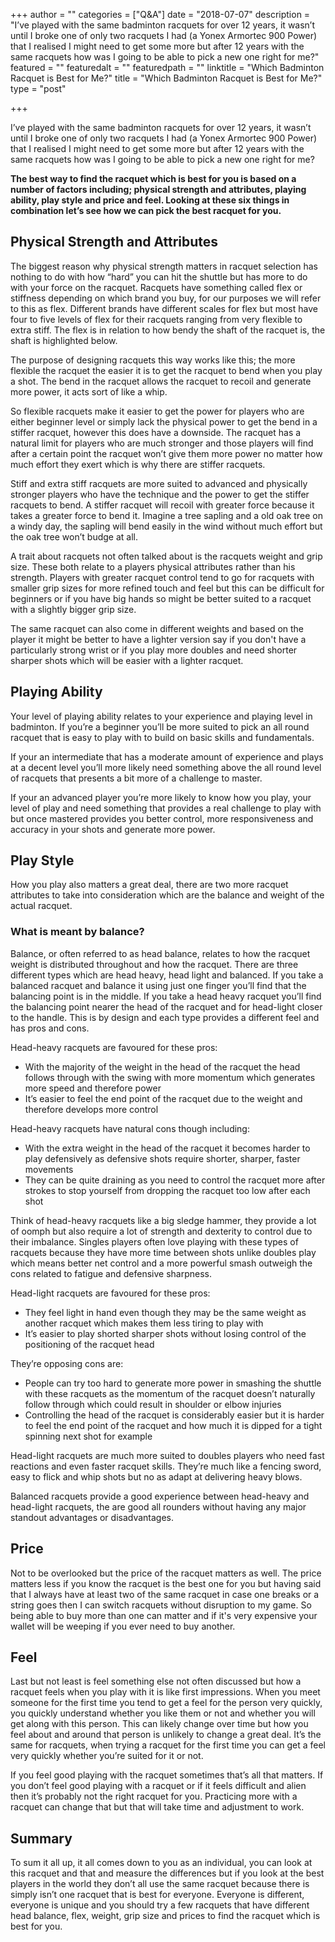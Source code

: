 +++
author = ""
categories = ["Q&A"]
date = "2018-07-07"
description = "I’ve played with the same badminton racquets for over 12 years, it wasn’t until I broke one of only two racquets I had (a Yonex Armortec 900 Power) that I realised I might need to get some more but after 12 years with the same racquets how was I going to be able to pick a new one right for me?"
featured = ""
featuredalt = ""
featuredpath = ""
linktitle = "Which Badminton Racquet is Best for Me?"
title = "Which Badminton Racquet is Best for Me?"
type = "post"

+++

I’ve played with the same badminton racquets for over 12 years, it wasn’t until I broke one of only two racquets I had (a Yonex Armortec 900 Power) that I realised I might need to get some more but after 12 years with the same racquets how was I going to be able to pick a new one right for me?

**The best way to find the racquet which is best for you is based on a number of factors including; physical strength and attributes, playing ability, play style and price and feel. Looking at these six things in combination let’s see how we can pick the best racquet for you.**

## Physical Strength and Attributes

The biggest reason why physical strength matters in racquet selection has nothing to do with how “hard” you can hit the shuttle but has more to do with your force on the racquet. Racquets have something called flex or stiffness depending on which brand you buy, for our purposes we will refer to this as flex. Different brands have different scales for flex but most have four to five levels of flex for their racquets ranging from very flexible to extra stiff. The flex is in relation to how bendy the shaft of the racquet is, the shaft is highlighted below.

The purpose of designing racquets this way works like this; the more flexible the racquet the easier it is to get the racquet to bend when you play a shot. The bend in the racquet allows the racquet to recoil and generate more power, it acts sort of like a whip.

So flexible racquets make it easier to get the power for players who are either beginner level or simply lack the physical power to get the bend in a stiffer racquet, however this does have a downside. The racquet has a natural limit for players who are much stronger and those players will find after a certain point the racquet won’t give them more power no matter how much effort they exert which is why there are stiffer racquets.

Stiff and extra stiff racquets are more suited to advanced and physically stronger players who have the technique and the power to get the stiffer racquets to bend. A stiffer racquet will recoil with greater force because it takes a greater force to bend it. Imagine a tree sapling and a old oak tree on a windy day, the sapling will bend easily in the wind without much effort but the oak tree won’t budge at all.

A trait about racquets not often talked about is the racquets weight and grip size. These both relate to a players physical attributes rather than his strength. Players with greater racquet control tend to go for racquets with smaller grip sizes for more refined touch and feel but this can be difficult for beginners or if you have big hands so might be better suited to a racquet with a slightly bigger grip size.

The same racquet can also come in different weights and based on the player it might be better to have a lighter version say if you don't have a particularly strong wrist or if you play more doubles and need shorter sharper shots which will be easier with a lighter racquet.

## Playing Ability

Your level of playing ability relates to your experience and playing level in badminton. If you’re a beginner you’ll be more suited to pick an all round racquet that is easy to play with to build on basic skills and fundamentals.

If your an intermediate that has a moderate amount of experience and plays at a decent level you’ll more likely need something above the all round level of racquets that presents a bit more of a challenge to master.

If your an advanced player you’re more likely to know how you play, your level of play and need something that provides a real challenge to play with but once mastered provides you better control, more responsiveness and accuracy in your shots and generate more power.

## Play Style

How you play also matters a great deal, there are two more racquet attributes to take into consideration which are the balance and weight of the actual racquet.

### What is meant by balance?

Balance, or often referred to as head balance, relates to how the racquet weight is distributed throughout and how the racquet. There are three different types which are head heavy, head light and balanced. If you take a balanced racquet and balance it using just one finger you’ll find that the balancing point is in the middle. If you take a head heavy racquet you’ll find the balancing point nearer the head of the racquet and for head-light closer to the handle. This is by design and each type provides a different feel and has pros and cons.

Head-heavy racquets are favoured for these pros:

* With the majority of the weight in the head of the racquet the head follows through with the swing with more momentum which generates more speed and therefore power
* It’s easier to feel the end point of the racquet due to the weight and therefore develops more control

Head-heavy racquets have natural cons though including:

* With the extra weight in the head of the racquet it becomes harder to play defensively as defensive shots require shorter, sharper, faster movements
* They can be quite draining as you need to control the racquet more after strokes to stop yourself from dropping the racquet too low after each shot

Think of head-heavy racquets like a big sledge hammer, they provide a lot of oomph but also require a lot of strength and dexterity to control due to their imbalance. Singles players often love playing with these types of racquets because they have more time between shots unlike doubles play which means better net control and a more powerful smash outweigh the cons related to fatigue and defensive sharpness.

Head-light racquets are favoured for these pros:

* They feel light in hand even though they may be the same weight as another racquet which makes them less tiring to play with
* It’s easier to play shorted sharper shots without losing control of the positioning of the racquet head

They’re opposing cons are:

* People can try too hard to generate more power in smashing the shuttle with these racquets as the momentum of the racquet doesn’t naturally follow through which could result in shoulder or elbow injuries
* Controlling the head of the racquet is considerably easier but it is harder to feel the end point of the racquet and how much it is dipped for a tight spinning next shot for example

Head-light racquets are much more suited to doubles players who need fast reactions and even faster racquet skills. They’re much like a fencing sword, easy to flick and whip shots but no as adapt at delivering heavy blows.

Balanced racquets provide a good experience between head-heavy and head-light racquets, the are good all rounders without having any major standout advantages or disadvantages.

## Price

Not to be overlooked but the price of the racquet matters as well. The price matters less if you know the racquet is the best one for you but having said that I always have at least two of the same racquet in case one breaks or a string goes then I can switch racquets without disruption to my game. So being able to buy more than one can matter and if it's very expensive your wallet will be weeping if you ever need to buy another.

## Feel

Last but not least is feel something else not often discussed but how a racquet feels when you play with it is like first impressions. When you meet someone for the first time you tend to get a feel for the person very quickly, you quickly understand whether you like them or not and whether you will get along with this person. This can likely change over time but how you feel about and around that person is unlikely to change a great deal. It’s the same for racquets, when trying a racquet for the first time you can get a feel very quickly whether you’re suited for it or not.

If you feel good playing with the racquet sometimes that’s all that matters. If you don’t feel good playing with a racquet or if it feels difficult and alien then it’s probably not the right racquet for you. Practicing more with a racquet can change that but that will take time and adjustment to work.

## Summary

To sum it all up, it all comes down to you as an individual, you can look at this racquet and that and measure the differences but if you look at the best players in the world they don’t all use the same racquet because there is simply isn’t one racquet that is best for everyone. Everyone is different, everyone is unique and you should try a few racquets that have different head balance, flex, weight, grip size and prices to find the racquet which is best for you.
